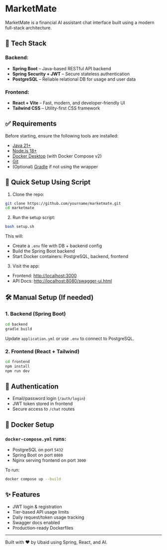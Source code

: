 # MarketMate

MarketMate is a financial AI assistant chat interface built using a modern full-stack architecture.

## 🔧 Tech Stack

### Backend:
- **Spring Boot** – Java-based RESTful API backend
- **Spring Security + JWT** – Secure stateless authentication
- **PostgreSQL** – Reliable relational DB for usage and user data

### Frontend:
- **React + Vite** – Fast, modern, and developer-friendly UI
- **Tailwind CSS** – Utility-first CSS framework

## ✅ Requirements

Before starting, ensure the following tools are installed:

- [Java 21+](https://adoptium.net/)
- [Node.js 18+](https://nodejs.org/)
- [Docker Desktop](https://www.docker.com/products/docker-desktop) (with Docker Compose v2)
- [Git](https://git-scm.com/)
- (Optional) [Gradle](https://gradle.org/) if not using the wrapper

## 🚀 Quick Setup Using Script

1. Clone the repo:
```bash
git clone https://github.com/yourname/marketmate.git
cd marketmate
```

2. Run the setup script:
```bash
bash setup.sh
```

This will:
- Create a `.env` file with DB + backend config
- Build the Spring Boot backend
- Start Docker containers: PostgreSQL, backend, frontend

3. Visit the app:
- Frontend: [http://localhost:3000](http://localhost:3000)
- API Docs: [http://localhost:8080/swagger-ui.html](http://localhost:8080/swagger-ui.html)

## 🛠️ Manual Setup (If needed)

### 1. Backend (Spring Boot)
```bash
cd backend
gradle build
```
Update `application.yml` or use `.env` to connect to PostgreSQL.

### 2. Frontend (React + Tailwind)
```bash
cd frontend
npm install
npm run dev
```

## 🔐 Authentication
- Email/password login (`/auth/login`)
- JWT token stored in frontend
- Secure access to `/chat` routes

## 🐳 Docker Setup

### `docker-compose.yml` runs:
- PostgreSQL on port `5432`
- Spring Boot on port `8080`
- Nginx serving frontend on port `3000`

To run:
```bash
docker compose up --build
```

## ✨ Features
- JWT login & registration
- Tier-based API usage limits
- Daily request/token usage tracking
- Swagger docs enabled
- Production-ready Dockerfiles

---

Built with ❤️ by Ubaid using Spring, React, and AI.
